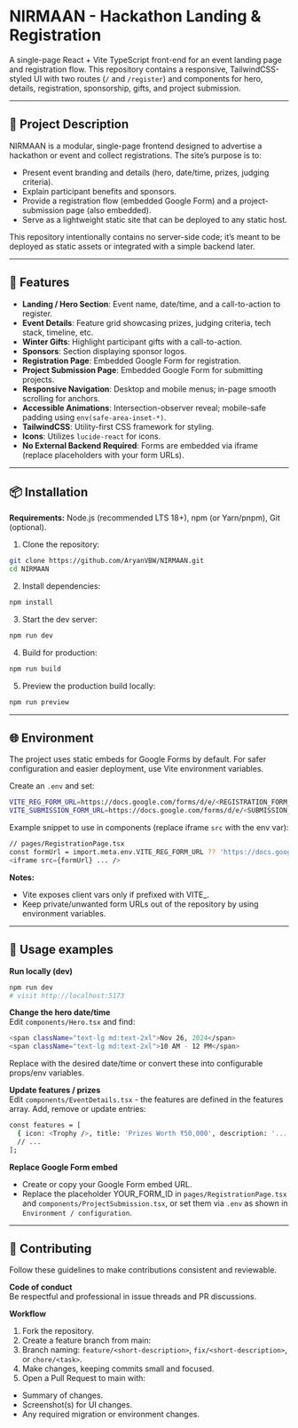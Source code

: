 # NIRMAAN - Hackathon Landing & Registration

A single-page React + Vite TypeScript front-end for an event landing page and registration flow. This repository contains a responsive, TailwindCSS-styled UI with two routes (`/` and `/register`) and components for hero, details, registration, sponsorship, gifts, and project submission.

---

## 🚀 Project Description

NIRMAAN is a modular, single-page frontend designed to advertise a hackathon or event and collect registrations. The site’s purpose is to:

- Present event branding and details (hero, date/time, prizes, judging criteria).
- Explain participant benefits and sponsors.
- Provide a registration flow (embedded Google Form) and a project-submission page (also embedded).
- Serve as a lightweight static site that can be deployed to any static host.

This repository intentionally contains no server-side code; it’s meant to be deployed as static assets or integrated with a simple backend later.

---

## 🔧 Features

- **Landing / Hero Section**: Event name, date/time, and a call-to-action to register.
- **Event Details**: Feature grid showcasing prizes, judging criteria, tech stack, timeline, etc.
- **Winter Gifts**: Highlight participant gifts with a call-to-action.
- **Sponsors**: Section displaying sponsor logos.
- **Registration Page**: Embedded Google Form for registration.
- **Project Submission Page**: Embedded Google Form for submitting projects.
- **Responsive Navigation**: Desktop and mobile menus; in-page smooth scrolling for anchors.
- **Accessible Animations**: Intersection-observer reveal; mobile-safe padding using `env(safe-area-inset-*)`.
- **TailwindCSS**: Utility-first CSS framework for styling.
- **Icons**: Utilizes `lucide-react` for icons.
- **No External Backend Required**: Forms are embedded via iframe (replace placeholders with your form URLs).

---

## 📦 Installation

**Requirements:** Node.js (recommended LTS 18+), npm (or Yarn/pnpm), Git (optional).

1. Clone the repository:
```bash
git clone https://github.com/AryanVBW/NIRMAAN.git
cd NIRMAAN
```

2. Install dependencies:
```bash
npm install
```

3. Start the dev server:
```bash
npm run dev
```

4. Build for production:
```bash
npm run build
```

5. Preview the production build locally:
```bash
npm run preview
```

---

## 🌐 Environment

The project uses static embeds for Google Forms by default. For safer configuration and easier deployment, use Vite environment variables.

Create an `.env` and set:
```bash
VITE_REG_FORM_URL=https://docs.google.com/forms/d/e/<REGISTRATION_FORM_ID>/viewform?embedded=true
VITE_SUBMISSION_FORM_URL=https://docs.google.com/forms/d/e/<SUBMISSION_FORM_ID>/viewform?embedded=true
```

Example snippet to use in components (replace iframe `src` with the env var):
```bash
// pages/RegistrationPage.tsx
const formUrl = import.meta.env.VITE_REG_FORM_URL ?? 'https://docs.google.com/forms/d/e/YOUR_FORM_ID/viewform?embedded=true';
<iframe src={formUrl} ... />
```

**Notes:**
- Vite exposes client vars only if prefixed with VITE_.
- Keep private/unwanted form URLs out of the repository by using environment variables.

---

## 🧪 Usage examples

**Run locally (dev)**
```bash
npm run dev
# visit http://localhost:5173
```

**Change the hero date/time**  
Edit `components/Hero.tsx` and find:
```bash
<span className="text-lg md:text-2xl">Nov 26, 2024</span>
<span className="text-lg md:text-2xl">10 AM - 12 PM</span>
```
Replace with the desired date/time or convert these into configurable props/env variables.  

**Update features / prizes**  
Edit `components/EventDetails.tsx` - the features are defined in the features array. Add, remove or update entries:  
```bash
const features = [
  { icon: <Trophy />, title: 'Prizes Worth ₹50,000', description: '...' },
  // ...
];
```

**Replace Google Form embed**  
- Create or copy your Google Form embed URL.
- Replace the placeholder YOUR_FORM_ID in `pages/RegistrationPage.tsx` and `components/ProjectSubmission.tsx`, or set them via `.env` as shown in `Environment / configuration`.

---

## 🤝 Contributing

Follow these guidelines to make contributions consistent and reviewable.  

**Code of conduct**  
Be respectful and professional in issue threads and PR discussions.  

**Workflow**  
1. Fork the repository.
2. Create a feature branch from main:
3. Branch naming: `feature/<short-description>`, `fix/<short-description>`, or `chore/<task>`.
4. Make changes, keeping commits small and focused.
5. Open a Pull Request to main with:
- Summary of changes.
- Screenshot(s) for UI changes.
- Any required migration or environment changes.